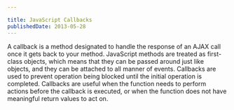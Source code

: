 ```yaml
---

title: JavaScript Callbacks
publishedDate: 2013-05-28
---
```

A callback is a method designated to handle the response of an AJAX call once it gets back to your method.
JavaScript methods are treated as first-class objects, which means that they can be passed around just like objects, and they can be attached to all manner of events.
Callbacks are used to prevent operation being blocked until the initial operation is completed.
Callbacks are useful when the function needs to perform actions before the callback is executed, or when the function does not have meaningful return values to act on.
